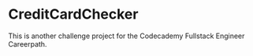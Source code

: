 # CreditCardChecker
This is another challenge project for the Codecademy Fullstack Engineer Careerpath.
